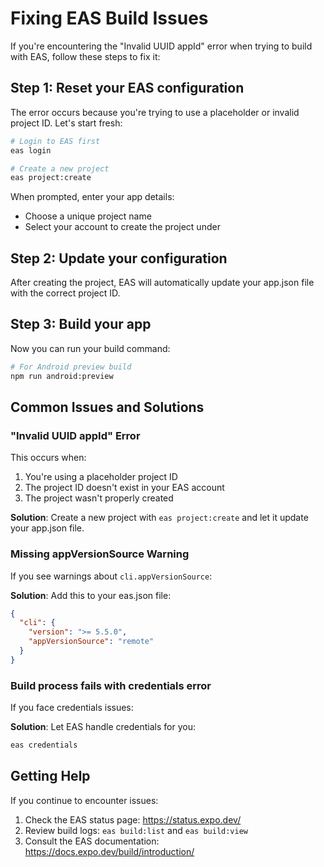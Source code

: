 # Fixing EAS Build Issues

If you're encountering the "Invalid UUID appId" error when trying to build with EAS, follow these steps to fix it:

## Step 1: Reset your EAS configuration

The error occurs because you're trying to use a placeholder or invalid project ID. Let's start fresh:

```bash
# Login to EAS first
eas login

# Create a new project 
eas project:create
```

When prompted, enter your app details:
- Choose a unique project name
- Select your account to create the project under

## Step 2: Update your configuration

After creating the project, EAS will automatically update your app.json file with the correct project ID.

## Step 3: Build your app

Now you can run your build command:

```bash
# For Android preview build
npm run android:preview
```

## Common Issues and Solutions

### "Invalid UUID appId" Error

This occurs when:
1. You're using a placeholder project ID
2. The project ID doesn't exist in your EAS account
3. The project wasn't properly created

**Solution**: Create a new project with `eas project:create` and let it update your app.json file.

### Missing appVersionSource Warning

If you see warnings about `cli.appVersionSource`:

**Solution**: Add this to your eas.json file:

```json
{
  "cli": {
    "version": ">= 5.5.0",
    "appVersionSource": "remote"
  }
}
```

### Build process fails with credentials error

If you face credentials issues:

**Solution**: Let EAS handle credentials for you:

```bash
eas credentials
```

## Getting Help

If you continue to encounter issues:

1. Check the EAS status page: https://status.expo.dev/
2. Review build logs: `eas build:list` and `eas build:view`
3. Consult the EAS documentation: https://docs.expo.dev/build/introduction/ 